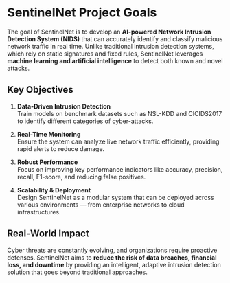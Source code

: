 # SentinelNet Project Goals

The goal of SentinelNet is to develop an **AI-powered Network Intrusion Detection System (NIDS)** that can accurately identify and classify malicious network traffic in real time. Unlike traditional intrusion detection systems, which rely on static signatures and fixed rules, SentinelNet leverages **machine learning and artificial intelligence** to detect both known and novel attacks.

## Key Objectives
1. **Data-Driven Intrusion Detection**  
   Train models on benchmark datasets such as NSL-KDD and CICIDS2017 to identify different categories of cyber-attacks.

2. **Real-Time Monitoring**  
   Ensure the system can analyze live network traffic efficiently, providing rapid alerts to reduce damage.

3. **Robust Performance**  
   Focus on improving key performance indicators like accuracy, precision, recall, F1-score, and reducing false positives.

4. **Scalability & Deployment**  
   Design SentinelNet as a modular system that can be deployed across various environments — from enterprise networks to cloud infrastructures.

## Real-World Impact
Cyber threats are constantly evolving, and organizations require proactive defenses. SentinelNet aims to **reduce the risk of data breaches, financial loss, and downtime** by providing an intelligent, adaptive intrusion detection solution that goes beyond traditional approaches.
